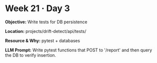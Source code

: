 # Week 21 · Day 3

**Objective:** Write tests for DB persistence

**Location:** projects/drift-detect/api/tests/

**Resource & Why:** pytest + databases

**LLM Prompt:** Write pytest functions that POST to '/report' and then query the DB to verify insertion.
